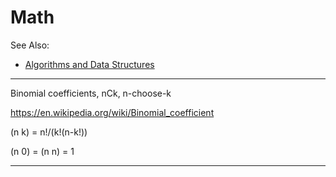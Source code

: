 # Math

See Also:

  - [Algorithms and Data Structures](AlgorithmsDataStructures.md)


---

Binomial coefficients, nCk, n-choose-k

https://en.wikipedia.org/wiki/Binomial_coefficient

(n k) = n!/(k!(n-k!))

(n 0) = (n n) = 1

---
